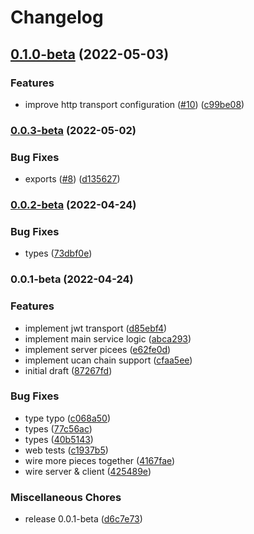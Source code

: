 # Changelog

## [0.1.0-beta](https://github.com/web3-storage/ucanto/compare/v0.0.3-beta...v0.1.0-beta) (2022-05-03)


### Features

* improve http transport configuration ([#10](https://github.com/web3-storage/ucanto/issues/10)) ([c99be08](https://github.com/web3-storage/ucanto/commit/c99be08fdcef6c0775d83f5cea1331848ec660ff))

### [0.0.3-beta](https://github.com/web3-storage/ucanto/compare/v0.0.2-beta...v0.0.3-beta) (2022-05-02)


### Bug Fixes

* exports ([#8](https://github.com/web3-storage/ucanto/issues/8)) ([d135627](https://github.com/web3-storage/ucanto/commit/d1356274225c9dfe38c305c12f4a80a822619430))

### [0.0.2-beta](https://github.com/web3-storage/ucanto/compare/v0.0.1-beta...v0.0.2-beta) (2022-04-24)


### Bug Fixes

* types ([73dbf0e](https://github.com/web3-storage/ucanto/commit/73dbf0ec1bbaac6477a22425e40e7db0d77df02e))

### 0.0.1-beta (2022-04-24)


### Features

* implement jwt transport ([d85ebf4](https://github.com/web3-storage/ucanto/commit/d85ebf4c56fa35e547429f87f18f20a96d4f22d7))
* implement main service logic ([abca293](https://github.com/web3-storage/ucanto/commit/abca2937a080fad6b2679ee1973b6e222cfcd4e7))
* implement server picees ([e62fe0d](https://github.com/web3-storage/ucanto/commit/e62fe0d4de419f725b46068edc168e9d3298c397))
* implement ucan chain support ([cfaa5ee](https://github.com/web3-storage/ucanto/commit/cfaa5eefab071aa6c5b481f21b76fb308719b1ee))
* initial draft ([87267fd](https://github.com/web3-storage/ucanto/commit/87267fd46e020aa9a5ceb3e6cd3c6593c7bb34dc))


### Bug Fixes

* type typo ([c068a50](https://github.com/web3-storage/ucanto/commit/c068a5059359ab1b52e91dddb2596ce6f728f171))
* types ([77c56ac](https://github.com/web3-storage/ucanto/commit/77c56ac4d36c351a7e081d041b345dd8ba7f4939))
* types ([40b5143](https://github.com/web3-storage/ucanto/commit/40b5143b05f47593582e7b14a7a42fd31fab3d26))
* web tests ([c1937b5](https://github.com/web3-storage/ucanto/commit/c1937b509fa39ee2548f166c07ed811dc1287a50))
* wire more pieces together ([4167fae](https://github.com/web3-storage/ucanto/commit/4167fae2984a7c7343a776aec0bb231568aae2c5))
* wire server & client ([425489e](https://github.com/web3-storage/ucanto/commit/425489e545b48fabc978ec73057fbdbfbbc2117a))


### Miscellaneous Chores

* release 0.0.1-beta ([d6c7e73](https://github.com/web3-storage/ucanto/commit/d6c7e73de56278e2f2c92c4a0e1a2709c92bcbf9))
